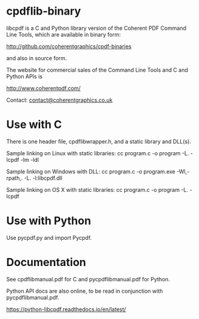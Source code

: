 cpdflib-binary
==============

libcpdf is a C and Python library version of the Coherent PDF Command Line
Tools, which are available in binary form:

http://github.com/coherentgraphics/cpdf-binaries

and also in source form.

The website for commercial sales of the Command Line Tools and C and Python APIs is

http://www.coherentpdf.com/

Contact: contact@coherentgraphics.co.uk


Use with C
==========

There is one header file, cpdflibwrapper.h, and a static library and DLL(s).

Sample linking on Linux with static libraries:
cc program.c -o program -L. -lcpdf -lm -ldl

Sample linking on Windows with DLL:
cc program.c -o program.exe -Wl,-rpath,. -L. -l:libcpdf.dll

Sample linking on OS X with static libraries:
cc program.c -o program -L. -lcpdf


Use with Python
===============

Use pycpdf.py and import Pycpdf.


Documentation
=============

See cpdflibmanual.pdf for C and pycpdflibmanual.pdf for Python.

Python API docs are also online, to be read in conjunction with pycpdflibmanual.pdf.

https://python-libcpdf.readthedocs.io/en/latest/
